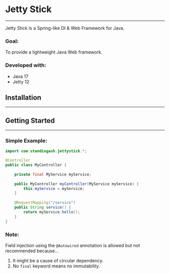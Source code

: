 # Jetty Stick

---
Jetty Stick is a Spring-like DI & Web Framework for Java.

### Goal:


To provide a lightweight Java Web framework.

### Developed with:

- Java 17
- Jetty 12

## Installation

---

## Getting Started

---

### Simple Example:

```java
import com.standingash.jettystick.*;

@Controller
public class MyController {
    
    private final MyService myService;
    
    public MyController myController(MyService myService) {
        this.myService = myService;
    }
    
    @RequestMapping("/service")
    public String service() {
        return myService.hello();
    }
}
```

### Note:
Field injection using the ```@Autowired``` annotation is allowed but not recommended because...

1. It might be a cause of circular dependency.
2. No ```final``` keyword means no immutability.

